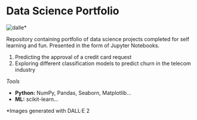 # Data Science Portfolio

![dalle](https://user-images.githubusercontent.com/42062939/220734924-c6a54037-a13c-4053-acb1-7edf1c9b3527.jpg)*

Repository containing portfolio of data science projects completed for self learning and fun. Presented in the form of Jupyter Notebooks.
 
 1. Predicting the approval of a credit card request
 2. Exploring different classification models to predict churn in the telecom industry
 

*Tools*

* **Python:** NumPy, Pandas, Seaborn, Matplotlib...
* **ML:** scikit-learn...

*Images generated with DALL·E 2 
